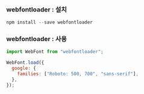 ### webfontloader : 설치

```jsx
npm install --save webfontloader
```

### webfontloader : 사용

```jsx
import WebFont from "webfontloader";

WebFont.load({
  google: {
    families: ["Roboto: 500, 700", "sans-serif"],
  },
});
```

